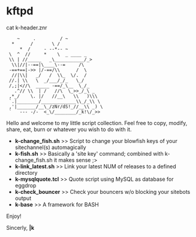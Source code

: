 # kftpd
cat k-header.znr
```
    ~     .         / ~
  *      /       \ /
     *  /     - --*-- ~
 \  ^  //     *    \  _ ____ _
 \\ | //_____   _\___________/_>
  \\|//|--==|\____\--=     /\
 -==+==|->> |/-==/\\      /  \
  //|\\|   _/   /  \\_  \/.  /
 //.| \\   \  _/___/_/_   \_/
 /,;|<//\  _____ -==/_\__  \_/_
   .^// \\  | /   //\  \_>>_/_\ _
 ,*_/    \. |/   //__\   \\   )\\\
 `.|________/_____________\\_/_\\ \
 ,'|_______/__\_/zNr/dS!_//__\\ _) \
 `   --- -/-  <_\/________/_k!\/_>>
```
Hello and welcome to my little script collection. Feel free to copy, modify, share, eat, burn or whatever you wish to do with it.

* **k-change_fish.sh** >> Script to change your blowfish keys of your sitechannel(s) automagically
* **k-fish.sh** >> Basically a 'site key' command; combined with k-change_fish.sh it makes sense ;>
* **k-link_latest.sh** >> Link your latest NUM of releases to a defined directory
* **k-mysqlquote.tcl** >> Quote script using MySQL as database for eggdrop
* **k-check_bouncer** >> Check your bouncers w/o blocking your sitebots output
* **k-base** >> A framework for BASH

Enjoy!

Sincerly,
**|k**
